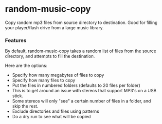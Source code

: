 random-music-copy
=================

Copy random mp3 files from source directory to destination. Good for filling your player/flash drive from a large music library.

### Features

By default, random-music-copy takes a random list of files from the source directory, and attempts to fill the destination.

Here are the options:
* Specify how many megabytes of files to copy
* Specify how many files to copy
* Put the files in numbered folders (defaults to 20 files per folder)
 * This is to get around an issue with stereos that support MP3's on a USB stick.
 * Some stereos will only "see" a certain number of files in a folder, and skip the rest.
* Exclude directories and files using patterns
* Do a dry run to see what will be copied